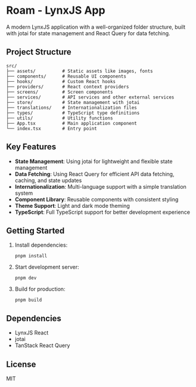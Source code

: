 # Roam - LynxJS App

A modern LynxJS application with a well-organized folder structure, built with jotai for state management and React Query for data fetching.

## Project Structure

```
src/
├── assets/          # Static assets like images, fonts
├── components/      # Reusable UI components
├── hooks/           # Custom React hooks
├── providers/       # React context providers
├── screens/         # Screen components
├── services/        # API services and other external services
├── store/           # State management with jotai
├── translations/    # Internationalization files
├── types/           # TypeScript type definitions
├── utils/           # Utility functions
├── App.tsx          # Main application component
└── index.tsx        # Entry point
```

## Key Features

- **State Management**: Using jotai for lightweight and flexible state management
- **Data Fetching**: Using React Query for efficient API data fetching, caching, and state updates
- **Internationalization**: Multi-language support with a simple translation system
- **Component Library**: Reusable components with consistent styling
- **Theme Support**: Light and dark mode theming
- **TypeScript**: Full TypeScript support for better development experience

## Getting Started

1. Install dependencies:
   ```
   pnpm install
   ```

2. Start development server:
   ```
   pnpm dev
   ```

3. Build for production:
   ```
   pnpm build
   ```

## Dependencies

- LynxJS React
- jotai
- TanStack React Query

## License

MIT

